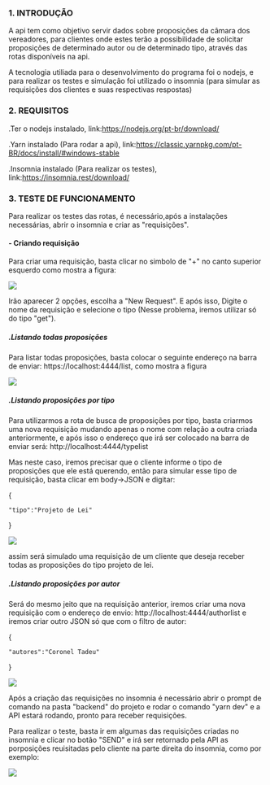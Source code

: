 ### 1. INTRODUÇÃO

A api tem como objetivo servir dados sobre proposições da câmara dos vereadores, para clientes onde estes terão a possibilidade de solicitar proposições de determinado autor ou de determinado tipo, através das rotas disponíveis na api.

A tecnologia utiliada para o desenvolvimento do programa foi o nodejs, e para realizar os testes e simulação foi utilizado o insomnia (para simular as requisições dos clientes e suas respectivas respostas)

### 2. REQUISITOS

.Ter o nodejs instalado, link:https://nodejs.org/pt-br/download/

.Yarn instalado (Para rodar a api), link:https://classic.yarnpkg.com/pt-BR/docs/install/#windows-stable

.Insomnia instalado (Para realizar os testes), link:https://insomnia.rest/download/

### 3. TESTE DE FUNCIONAMENTO

Para realizar os testes das rotas, é necessário,após a instalações necessárias, abrir o insomnia e criar as "requisições".

#### - Criando requisição


Para criar uma requisição, basta clicar no simbolo de "+" no canto superior esquerdo como mostra a figura:

![](https://uploaddeimagens.com.br/images/002/529/728/original/print_criar.png?1583718777)

Irão aparecer 2 opções, escolha a "New Request". E após isso, Digite o nome da requisição e selecione o tipo (Nesse problema, iremos utilizar só do tipo "get").

##### .Listando todas proposições

Para listar todas proposições, basta colocar o seguinte endereço na barra de enviar: https://localhost:4444/list, como mostra a figura

![](https://uploaddeimagens.com.br/images/002/529/748/original/endere%C3%A7o_list.png?1583719840)

##### .Listando proposições por tipo

Para utilizarmos a rota de busca de proposições por tipo, basta criarmos uma nova requisição mudando apenas o nome com relação a outra criada anteriormente, e após isso o endereço que irá ser colocado na barra de enviar será: http://localhost:4444/typelist

Mas neste caso, iremos precisar que o cliente informe o tipo de proposições que ele está querendo, então para simular esse tipo de requisição, basta clicar em body->JSON e digitar:

  {

    "tipo":"Projeto de Lei"

  }

![](https://uploaddeimagens.com.br/images/002/529/793/original/Anota%C3%A7%C3%A3o_2020-03-09_001732.png?1583723952)

assim será simulado uma requisição de um cliente que deseja receber todas as proposições do tipo projeto de lei.

##### .Listando proposições por autor

Será do mesmo jeito que na requisição anterior, iremos criar uma nova requisição com o endereço de envio: http://localhost:4444/authorlist e iremos criar outro JSON só que com o filtro de autor:

  {

    "autores":"Coronel Tadeu"

  }
  
 ![](https://uploaddeimagens.com.br/images/002/529/794/original/authorlist.png?1583724440)
 
Após a criação das requisições no insomnia é necessário abrir o prompt de comando na pasta "backend" do projeto e rodar o comando "yarn dev" e a API estará rodando, pronto para receber requisições.

Para realizar o teste, basta ir em algumas das requisições criadas no insomnia e clicar no botão "SEND" e irá ser retornado pela API as porposições reuisitadas pelo cliente na parte direita do insomnia, como por exemplo:

![](https://uploaddeimagens.com.br/images/002/529/804/original/exemplo.png?1583725426)

